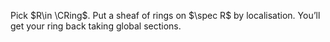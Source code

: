 Pick $R\in \CRing$. Put a sheaf of rings on $\spec R$ by localisation. You’ll get your ring back taking global sections.